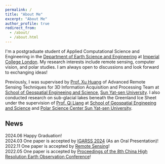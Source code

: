 ```yaml
---
permalink: /
title: "About Me"
excerpt: "About Me"
author_profile: true
redirect_from: 
  - /about/
  - /about.html
---
```


I'm a postgraduate student of Applied Computational Science and Engineering in the [Department of Earth Science and Engineering](https://www.imperial.ac.uk/earth-science/) at [Imperial College London](https://www.imperial.ac.uk/). My research interests include remote sensing, computer vision, and polar studies. I am always open to discussions and look forward to exchanging ideas!  

Previously, I was supervised by [Prof. Xu Huang](https://sges.sysu.edu.cn/teacher/603) of Advanced Remote Sensing Techniques for 3D Information Acquisition and Processing Team at [School of Geospatial Engineeing and Science](https://sges.sysu.edu.cn/), [Sun Yat-sen University](https://www.sysu.edu.cn/). I also conducted research on sub-glacial lakes beneath the Greenland Ice Sheet under the supervision of [Prof. Qi Liang](https://sges.sysu.edu.cn/teacher/605) at [School of Geospatial Engineeing and Science](https://sges.sysu.edu.cn/) and [Polar Science Center Sun Yat-sen University](https://psc.sysu.edu.cn/).

News
------
2024.06 Happy Graduation!  
2024.03 One paper is accepted by [IGARSS 2024](https://2024.ieeeigarss.org/index.php) (As an Oral Presentation)!  
2022.11 One paper is accepted by [Remote Sensing](https://www.mdpi.com/journal/remotesensing)!  
2022.05 One paper is accepted by [Proceedings of the 8th China High Resolution Earth Observation Conference](https://chn.oversea.cnki.net/KNavi/DPaperDetail?pcode=CIPD&lwjcode=KTXX202205001&hycode=KTXX202205001)!  
